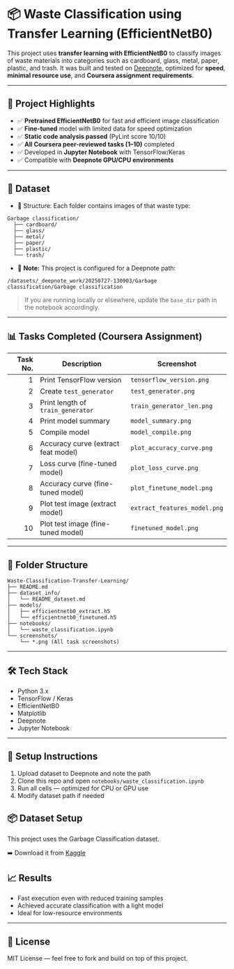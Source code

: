
# 📦 Waste Classification using Transfer Learning (EfficientNetB0)

This project uses **transfer learning with EfficientNetB0** to classify images of waste materials into categories such as cardboard, glass, metal, paper, plastic, and trash. It was built and tested on [Deepnote](https://deepnote.com), optimized for **speed**, **minimal resource use**, and **Coursera assignment requirements**.

---

## 🚀 Project Highlights

- ✅ **Pretrained EfficientNetB0** for fast and efficient image classification
- ✅ **Fine-tuned** model with limited data for speed optimization
- ✅ **Static code analysis passed** (PyLint score 10/10)
- ✅ **All Coursera peer-reviewed tasks (1–10)** completed
- ✅ Developed in **Jupyter Notebook** with TensorFlow/Keras
- ✅ Compatible with **Deepnote GPU/CPU environments**

---

## 🧠 Dataset

- 📁 Structure: Each folder contains images of that waste type:
```
Garbage classification/
  ├── cardboard/
  ├── glass/
  ├── metal/
  ├── paper/
  ├── plastic/
  └── trash/
```
- 📍 **Note:** This project is configured for a Deepnote path:
```
/datasets/_deepnote_work/20250727-130903/Garbage classification/Garbage classification
```
> If you are running locally or elsewhere, update the `base_dir` path in the notebook accordingly.

---

## 📊 Tasks Completed (Coursera Assignment)

| Task No. | Description                          | Screenshot                     |
|---------:|--------------------------------------|--------------------------------|
| 1        | Print TensorFlow version             | `tensorflow_version.png`      |
| 2        | Create `test_generator`              | `test_generator.png`          |
| 3        | Print length of `train_generator`    | `train_generator_len.png`     |
| 4        | Print model summary                  | `model_summary.png`           |
| 5        | Compile model                        | `model_compile.png`           |
| 6        | Accuracy curve (extract feat model)  | `plot_accuracy_curve.png`     |
| 7        | Loss curve (fine-tuned model)        | `plot_loss_curve.png`         |
| 8        | Accuracy curve (fine-tuned model)    | `plot_finetune_model.png`     |
| 9        | Plot test image (extract model)      | `extract_features_model.png`  |
| 10       | Plot test image (fine-tuned model)   | `finetuned_model.png`         |

---

## 📁 Folder Structure

```
Waste-Classification-Transfer-Learning/
├── README.md
├── dataset_info/
│   └── README_dataset.md
├── models/
│   ├── efficientnetb0_extract.h5
│   └── efficientnetb0_finetuned.h5
├── notebooks/
│   └── waste_classification.ipynb
└── screenshots/
    └── *.png (All task screenshots)
```

---

## 🛠️ Tech Stack

- Python 3.x
- TensorFlow / Keras
- EfficientNetB0
- Matplotlib
- Deepnote
- Jupyter Notebook

---

## 📌 Setup Instructions

1. Upload dataset to Deepnote and note the path
2. Clone this repo and open `notebooks/waste_classification.ipynb`
3. Run all cells — optimized for CPU or GPU use
4. Modify dataset path if needed

## 📦 Dataset Setup

This project uses the Garbage Classification dataset.

➡️ Download it from [Kaggle](https://www.kaggle.com/datasets/asdasdasd)   



## 📈 Results

- Fast execution even with reduced training samples
- Achieved accurate classification with a light model
- Ideal for low-resource environments

---

## 📃 License

MIT License — feel free to fork and build on top of this project.
